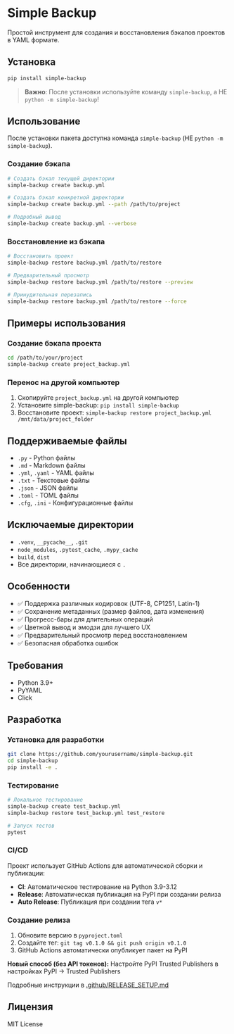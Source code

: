 # Simple Backup

Простой инструмент для создания и восстановления бэкапов проектов в YAML формате.

## Установка

```bash
pip install simple-backup
```

> **Важно**: После установки используйте команду `simple-backup`, а НЕ `python -m simple-backup`!

## Использование

После установки пакета доступна команда `simple-backup` (НЕ `python -m simple-backup`).

### Создание бэкапа

```bash
# Создать бэкап текущей директории
simple-backup create backup.yml

# Создать бэкап конкретной директории
simple-backup create backup.yml --path /path/to/project

# Подробный вывод
simple-backup create backup.yml --verbose
```

### Восстановление из бэкапа

```bash
# Восстановить проект
simple-backup restore backup.yml /path/to/restore

# Предварительный просмотр
simple-backup restore backup.yml /path/to/restore --preview

# Принудительная перезапись
simple-backup restore backup.yml /path/to/restore --force
```

## Примеры использования

### Создание бэкапа проекта
```bash
cd /path/to/your/project
simple-backup create project_backup.yml
```

### Перенос на другой компьютер
1. Скопируйте `project_backup.yml` на другой компьютер
2. Установите simple-backup: `pip install simple-backup`
3. Восстановите проект: `simple-backup restore project_backup.yml /mnt/data/project_folder`

## Поддерживаемые файлы

- `.py` - Python файлы
- `.md` - Markdown файлы
- `.yml`, `.yaml` - YAML файлы
- `.txt` - Текстовые файлы
- `.json` - JSON файлы
- `.toml` - TOML файлы
- `.cfg`, `.ini` - Конфигурационные файлы

## Исключаемые директории

- `.venv`, `__pycache__`, `.git`
- `node_modules`, `.pytest_cache`, `.mypy_cache`
- `build`, `dist`
- Все директории, начинающиеся с `.`

## Особенности

- ✅ Поддержка различных кодировок (UTF-8, CP1251, Latin-1)
- ✅ Сохранение метаданных (размер файлов, дата изменения)
- ✅ Прогресс-бары для длительных операций
- ✅ Цветной вывод и эмодзи для лучшего UX
- ✅ Предварительный просмотр перед восстановлением
- ✅ Безопасная обработка ошибок

## Требования

- Python 3.9+
- PyYAML
- Click

## Разработка

### Установка для разработки

```bash
git clone https://github.com/yourusername/simple-backup.git
cd simple-backup
pip install -e .
```

### Тестирование

```bash
# Локальное тестирование
simple-backup create test_backup.yml
simple-backup restore test_backup.yml test_restore

# Запуск тестов
pytest
```

### CI/CD

Проект использует GitHub Actions для автоматической сборки и публикации:

- **CI**: Автоматическое тестирование на Python 3.9-3.12
- **Release**: Автоматическая публикация на PyPI при создании релиза
- **Auto Release**: Публикация при создании тега `v*`

### Создание релиза

1. Обновите версию в `pyproject.toml`
2. Создайте тег: `git tag v0.1.0 && git push origin v0.1.0`
3. GitHub Actions автоматически опубликует пакет на PyPI

**Новый способ (без API токенов):** Настройте PyPI Trusted Publishers в настройках PyPI → Trusted Publishers

Подробные инструкции в [.github/RELEASE_SETUP.md](.github/RELEASE_SETUP.md)

## Лицензия

MIT License
